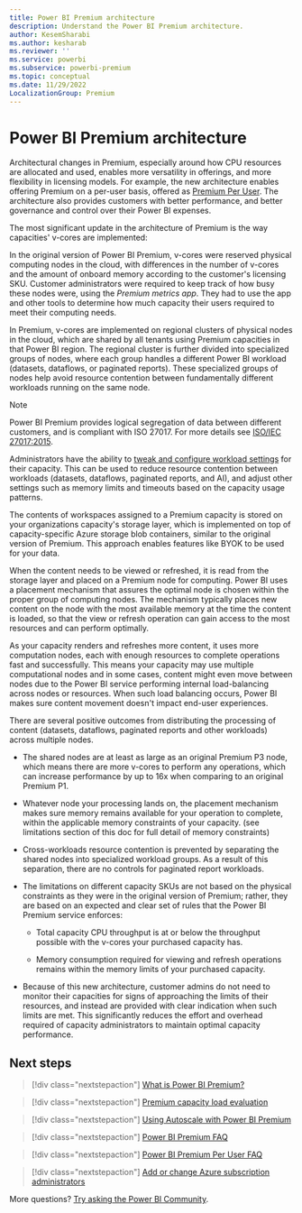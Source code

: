 ```yaml
---
title: Power BI Premium architecture
description: Understand the Power BI Premium architecture.
author: KesemSharabi
ms.author: kesharab
ms.reviewer: ''
ms.service: powerbi
ms.subservice: powerbi-premium
ms.topic: conceptual
ms.date: 11/29/2022
LocalizationGroup: Premium
---
```

# Power BI Premium architecture

Architectural changes in Premium, especially around how CPU resources are allocated and used, enables more versatility in offerings, and more flexibility in licensing models. For example, the new architecture enables offering Premium on a per-user basis, offered as [Premium Per User](service-premium-per-user-faq.yml). The architecture also provides customers with better performance, and better governance and control over their Power BI expenses.

The most significant update in the architecture of Premium is the way capacities' v-cores are implemented:

In the original version of Power BI Premium, v-cores were reserved physical computing nodes in the cloud, with differences in the number of v-cores and the amount of onboard memory according to the customer's licensing SKU. Customer administrators were required to keep track of how busy these nodes were, using the *Premium metrics app*. They had to use the app and other tools to determine how much capacity their users required to meet their computing needs.

In Premium, v-cores are implemented on regional clusters of physical nodes in the cloud, which are shared by all tenants using Premium capacities in that Power BI region. The regional cluster is further divided into specialized groups of nodes, where each group handles a different Power BI workload (datasets, dataflows, or paginated reports). These specialized groups of nodes help avoid resource contention between fundamentally different workloads running on the same node.

>[!NOTE]
>Power BI Premium provides logical segregation of data between different customers, and is compliant with ISO 27017. For more details see [ISO/IEC 27017:2015](/azure/compliance/offerings/offering-iso-27017).

Administrators have the ability to [tweak and configure workload settings](service-admin-premium-workloads.md) for their capacity. This can be used to reduce resource contention between workloads (datasets, dataflows, paginated reports, and AI), and adjust other settings such as memory limits and timeouts based on the capacity usage patterns.

The contents of workspaces assigned to a Premium capacity is stored on your organizations capacity's storage layer, which is implemented on top of capacity-specific Azure storage blob containers, similar to the original version of Premium. This approach enables features like BYOK to be used for your data.

When the content needs to be viewed or refreshed, it is read from the storage layer and placed on a Premium node for computing. Power BI uses a placement mechanism that assures the optimal node is chosen within the proper group of computing nodes. The mechanism typically places new content on the node with the most available memory at the time the content is loaded, so that the view or refresh operation can gain access to the most resources and can perform optimally.

As your capacity renders and refreshes more content, it uses more computation nodes, each with enough resources to complete operations fast and successfully. This means your capacity may use multiple computational nodes and in some cases, content might even move between nodes due to the Power BI service performing internal load-balancing across nodes or resources. When such load balancing occurs, Power BI makes sure content movement doesn't impact end-user experiences.

There are several positive outcomes from distributing the processing of content (datasets, dataflows, paginated reports and other workloads) across multiple nodes.

* The shared nodes are at least as large as an original Premium P3 node, which means there are more v-cores to perform any operations, which can increase performance by up to 16x when comparing to an original Premium P1.

* Whatever node your processing lands on, the placement mechanism makes sure memory remains available for your operation to complete, within the applicable memory constraints of your capacity. (see limitations section of this doc for full detail of memory constraints)

* Cross-workloads resource contention is prevented by separating the shared nodes into specialized workload groups. As a result of this separation, there are no controls for paginated report workloads.

* The limitations on different capacity SKUs are not based on the physical constraints as they were in the original version of Premium; rather, they are based on an expected and clear set of rules that the Power BI Premium service enforces:

    * Total capacity CPU throughput is at or below the throughput possible with the v-cores your purchased capacity has.

    * Memory consumption required for viewing and refresh operations remains within the memory limits of your purchased capacity.

* Because of this new architecture, customer admins do not need to monitor their capacities for signs of approaching the limits of their resources, and instead are provided with clear indication when such limits are met. This significantly reduces the effort and overhead required of capacity administrators to maintain optimal capacity performance.

## Next steps

>[!div class="nextstepaction"]
>[What is Power BI Premium?](service-premium-what-is.md)

>[!div class="nextstepaction"]
>[Premium capacity load evaluation](service-premium-concepts.md)

>[!div class="nextstepaction"]
>[Using Autoscale with Power BI Premium](service-premium-auto-scale.md)

>[!div class="nextstepaction"]
>[Power BI Premium FAQ](service-premium-faq.yml)

>[!div class="nextstepaction"]
>[Power BI Premium Per User FAQ](service-premium-per-user-faq.yml)

>[!div class="nextstepaction"]
>[Add or change Azure subscription administrators](/azure/cost-management-billing/manage/add-change-subscription-administrator)

More questions? [Try asking the Power BI Community](https://community.powerbi.com/).
